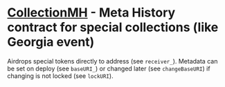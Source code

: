 # [CollectionMH](/contracts/CollectionMH.sol) - Meta History contract for special collections (like Georgia event)

Airdrops special tokens directly to address (see `receiver_`).
Metadata can be set on deploy (see `baseURI_`)
or changed later (see `changeBaseURI`)
if changing is not locked (see `lockURI`).
